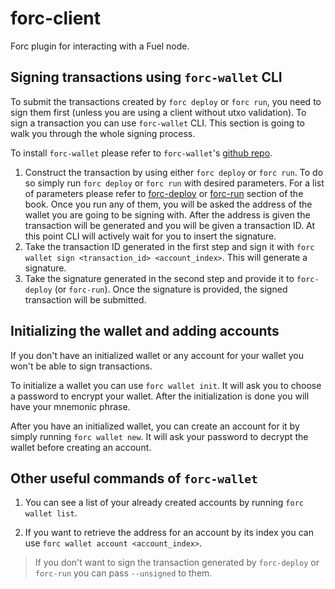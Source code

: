 # forc-client

Forc plugin for interacting with a Fuel node.

## Signing transactions using `forc-wallet` CLI

To submit the transactions created by `forc deploy` or `forc run`, you need to sign them first (unless you are using a client without utxo validation). To sign a transaction you can use `forc-wallet` CLI. This section is going to walk you through the whole signing process.

To install `forc-wallet` please refer to `forc-wallet`'s [github repo](https://github.com/FuelLabs/forc-wallet).

1. Construct the transaction by using either `forc deploy` or `forc run`. To do so simply run `forc deploy` or `forc run` with desired parameters. For a list of parameters please refer to [forc-deploy](./forc_deploy) or [forc-run](./forc_run) section of the book. Once you run any of them, you will be asked the address of the wallet you are going to be signing with. After the address is given the transaction will be generated and you will be given a transaction ID. At this point CLI will actively wait for you to insert the signature.
2. Take the transaction ID generated in the first step and sign it with `forc wallet sign <transaction_id> <account_index>`. This will generate a signature.
3. Take the signature generated in the second step and provide it to `forc-deploy` (or `forc-run`). Once the signature is provided, the signed transaction will be submitted.

## Initializing the wallet and adding accounts

If you don't have an initialized wallet or any account for your wallet you won't be able to sign transactions.

To initialize a wallet you can use `forc wallet init`. It will ask you to choose a password to encrypt your wallet. After the initialization is done you will have your mnemonic phrase.

After you have an initialized wallet, you can create an account for it by simply running `forc wallet new`. It will ask your password to decrypt the wallet before creating an account.

## Other useful commands of `forc-wallet`

1. You can see a list of your already created accounts by running `forc wallet list`.

2. If you want to retrieve the address for an account by its index you can use `forc wallet account <account_index>`.

> If you don't want to sign the transaction generated by `forc-deploy` or `forc-run` you can pass `--unsigned` to them.
